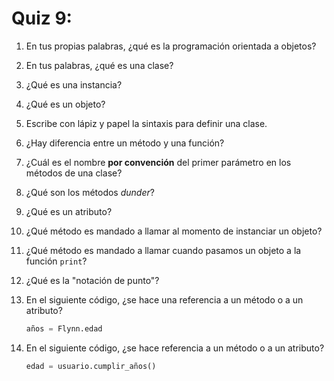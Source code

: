 # Quiz 9:

1. En tus propias palabras, ¿qué es la programación orientada a objetos?
1. En tus palabras, ¿qué es una clase?
1. ¿Qué es una instancia?
1. ¿Qué es un objeto?
1. Escribe con lápiz y papel la sintaxis para definir una clase.
1. ¿Hay diferencia entre un método y una función?
1. ¿Cuál es el nombre **por convención** del primer parámetro en los métodos de una clase?
1. ¿Qué son los métodos *dunder*?
1. ¿Qué es un atributo?
1. ¿Qué método es mandado a llamar al momento de instanciar un objeto?
1. ¿Qué método es mandado a llamar cuando pasamos un objeto a la función `print`?
1. ¿Qué es la "notación de punto"?
1. En el siguiente código, ¿se hace una referencia a un método o a un atributo?
	
	```python
	años = Flynn.edad
	```
1. En el siguiente código, ¿se hace referencia a un método o a un atributo?

	```python
	edad = usuario.cumplir_años()
	```
